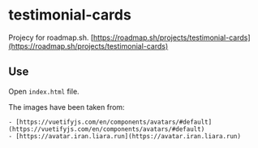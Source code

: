# testimonial-cards

Projecy for roadmap.sh.
[https://roadmap.sh/projects/testimonial-cards](https://roadmap.sh/projects/testimonial-cards)

## Use

Open `index.html` file.

The images have been taken from:

    - [https://vuetifyjs.com/en/components/avatars/#default](https://vuetifyjs.com/en/components/avatars/#default)
    - [https://avatar.iran.liara.run](https://avatar.iran.liara.run)
